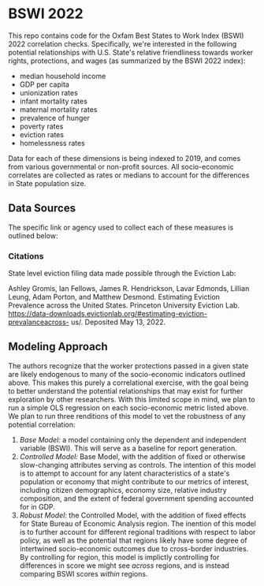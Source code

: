 # BSWI 2022

This repo contains code for the Oxfam Best States to Work Index (BSWI) 2022 correlation checks. Specifically, we're interested in the following potential relationships with U.S. State's relative friendliness towards worker rights, protections, and wages (as summarized by the BSWI 2022 index):

- median household income
- GDP per capita
- unionization rates
- infant mortality rates
- maternal mortality rates
- prevalence of hunger
- poverty rates
- eviction rates
- homelessness rates

Data for each of these dimensions is being indexed to 2019, and comes from various governmental or non-profit sources. All socio-economic correlates are collected as rates or medians to account for the differences in State population size.

## Data Sources

The specific link or agency used to collect each of these measures is outlined below:

### Citations

State level eviction filing data made possible through the Eviction Lab:

Ashley Gromis, Ian Fellows, James R. Hendrickson, Lavar Edmonds, Lillian Leung, Adam Porton,
and Matthew Desmond. Estimating Eviction Prevalence across the United States. Princeton
University Eviction Lab. https://data-downloads.evictionlab.org/#estimating-eviction-prevalanceacross-
us/. Deposited May 13, 2022.

## Modeling Approach

The authors recognize that the worker protections passed in a given state are likely endogenous to many of the socio-economic indicators outlined above. This makes this purely a correlational exercise, with the goal being to better understand the potential relationships that may exist for further exploration by other researchers. With this limited scope in mind, we plan to run a simple OLS regression on each socio-economic metric listed above. We plan to run three renditions of this model to vet the robustness of any potential correlation:

1. *Base Model:* a model containing only the dependent and independent variable (BSWI). This will serve as a baseline for report generation.
2. *Controlled Model:* Base Model, with the addition of fixed or otherwise slow-changing attributes serving as controls. The intention of this model is to attempt to account for any latent characteristics of a state's population or economy that might contribute to our metrics of interest, including citizen demographics, economy size, relative industry composition, and the extent of federal government spending accounted for in GDP.
3. *Robust Model:* the Controlled Model, with the addition of fixed effects for State Bureau of Economic Analysis region. The inention of this model is to further account for different regional traditions with respect to labor policy, as well as the potential that regions likely have some degree of intertwined socio-economic outcomes due to cross-border industries. By controlling for region, this model is implictly controlling for differences in score we might see _across_ regions, and is instead comparing BSWI scores _within_ regions.
